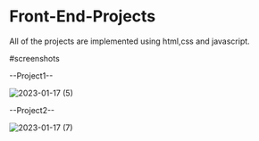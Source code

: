 # Front-End-Projects
 All of the projects are implemented using html,css and javascript.

#screenshots

--Project1--

![2023-01-17 (5)](https://user-images.githubusercontent.com/97961673/212996752-83285b25-cd0b-4b01-baa7-4638f43c09ee.png)

--Project2--

![2023-01-17 (7)](https://user-images.githubusercontent.com/97961673/212997186-a82de75a-f60d-4d18-8b39-de58c529ec48.png)
